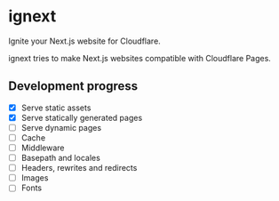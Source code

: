 # ignext

Ignite your Next.js website for Cloudflare.

ignext tries to make Next.js websites compatible with Cloudflare Pages. 

## Development progress

- [x] Serve static assets
- [x] Serve statically generated pages
- [ ] Serve dynamic pages
- [ ] Cache
- [ ] Middleware
- [ ] Basepath and locales
- [ ] Headers, rewrites and redirects
- [ ] Images
- [ ] Fonts